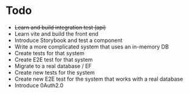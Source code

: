 # Todo
- ~~Learn and build integration test (api)~~
- Learn vite and build the front end
- Introduce Storybook and test a component
- Write a more complicated system that uses an in-memory DB
- Create tests for that system
- Create E2E test for that system
- Migrate to a real database / EF
- Create new tests for the system
- Create new E2E test for the system that works with a real database
- Introduce 0Auth2.0